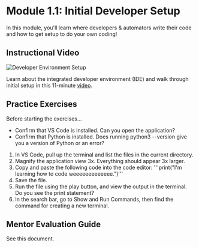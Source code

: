 # Module 1.1: Initial Developer Setup

In this module, you'll learn where developers & automators write their code and how to get setup to do your own coding! 

## Instructional Video

![Developer Environment Setup](https://github.com/user-attachments/assets/8d05637a-9596-4257-99c7-2077c9496cf4)

Learn about the integrated developer environment (IDE) and walk through initial setup in this 11-minute [video](https://youtu.be/UN0b3a2dKmc).

## Practice Exercises

Before starting the exercises...
* Confirm that VS Code is installed. Can you open the application?
* Confirm that Python is installed. Does running python3 --version give you a version of Python or an error?

1. In VS Code, pull up the terminal and list the files in the current directory.
2. Magnify the application view 3x. Everything should appear 3x larger.
3. Copy and paste the following code into the code editor:
   '''print("I'm learning how to code weeeeeeeeeeeee.")'''
4. Save the file.
5. Run the file using the play button, and view the output in the terminal. Do you see the print statement?
6. In the search bar, go to Show and Run Commands, then find the command for creating a new terminal.

## Mentor Evaluation Guide

See this document.


